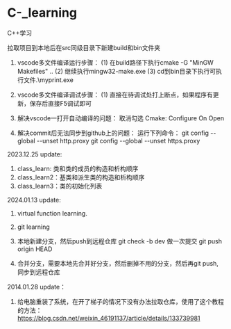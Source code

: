 # C-_learning
C++学习

拉取项目到本地后在src同级目录下新建build和bin文件夹

1. vscode多文件编译运行步骤：
(1) 在build路径下执行cmake -G "MinGW Makefiles" ..
(2) 继续执行mingw32-make.exe
(3) cd到bin目录下执行可执行文件.\myprint.exe

2. vscode多文件编译调试步骤：
(1) 直接在待调试处打上断点，如果程序有更新，保存后直接F5调试即可

3. 解决vscode一打开自动编译的问题：
取消勾选 Cmake: Configure On Open

4. 解决commit后无法同步到github上的问题：
运行下列命令：
git config --global --unset http.proxy
git config --global --unset https.proxy

2023.12.25 update:
1. class_learn: 类和类的成员的构造和析构顺序
2. class_learn2：基类和派生类的构造和析构顺序
3. class_learn3：类的初始化列表


2024.01.13 update:
1. virtual function learning.
2. git learning
3. 本地新建分支，然后push到远程仓库
    git check -b dev
    做一次提交
    git push origin HEAD

4. 合并分支，需要本地先合并好分支，然后删掉不用的分支，然后再git push, 同步到远程仓库

 
2014.01.28 update：
1. 给电脑重装了系统，在开了梯子的情况下没有办法拉取仓库，使用了这个教程的方法：
https://blog.csdn.net/weixin_46191137/article/details/133739981












